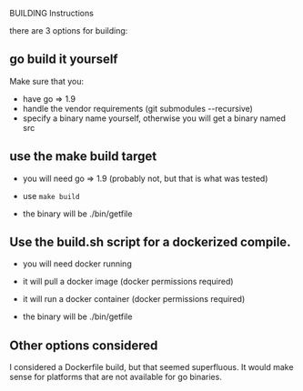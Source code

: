 BUILDING Instructions

there are 3 options for building:

## go build it yourself

Make sure that you:

- have go => 1.9
- handle the vendor requirements (git submodules --recursive)
- specify a binary name yourself, otherwise you will get a binary named src


## use the make build target

- you will need go => 1.9 (probably not, but that is what was tested)
- use `make build`

- the binary will be ./bin/getfile

## Use the build.sh script for a dockerized compile.

- you will need docker running
- it will pull a docker image (docker permissions required)
- it will run a docker container (docker permissions required)

- the binary will be ./bin/getfile

## Other options considered

I considered a Dockerfile build, but that seemed superfluous.  It would make sense for platforms that are not
available for go binaries.
